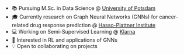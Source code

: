 - :books: Pursuing M.Sc. in Data Science @ [University of Potsdam](https://www.uni-potsdam.de/en/university-of-potsdam)
- :mortar_board: Currently research on Graph Neural Networks (GNNs) for cancer-related drug response prediction @ [Hasso-Plattner Institute](https://hpi.de/)
- :computer: Working on Semi-Supervised Learning @ [Klarna](https://www.klarna.com/)
- :thinking: Interested in RL and applications of GNNs
- :bulb: Open to collaborating on projects
